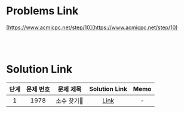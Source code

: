 # Problems Link

[https://www.acmicpc.net/step/10](https://www.acmicpc.net/step/10)

<br><br>

# Solution Link

| 단계 | 문제 번호 | 문제 제목 |            Solution Link            | Memo |
| :--: | :-------: | :-------: | :---------------------------------: | :--: |
|  1   |   1978    | 소수 찾기 | [Link](../Solutions/1978_소수_찾기) |  -   |
